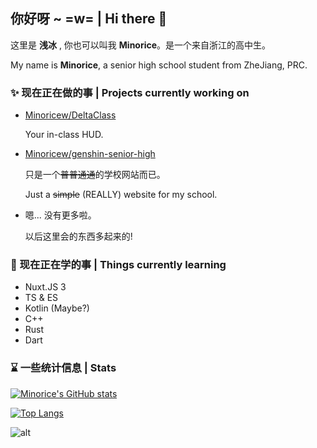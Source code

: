 ## 你好呀 ~ =w= | Hi there 👋

这里是 **浅冰** , 你也可以叫我 **Minorice**。是一个来自浙江的高中生。

My name is **Minorice**, a senior high school student from ZheJiang, PRC.

### ✨ 现在正在做的事 | Projects currently working on

- [Minoricew/DeltaClass](https://github.com/Minoricew/DeltaClass)

  Your in-class HUD.

- [Minoricew/genshin-senior-high](https://github.com/Minoricew/genshin-senior-high)

  只是一个~~普普通通~~的学校网站而已。
  
  Just a ~~simple~~ (REALLY) website for my school.
  
- 嗯... 没有更多啦。

  以后这里会的东西多起来的!
  

### 🌱 现在正在学的事 | Things currently learning

- Nuxt.JS 3
- TS & ES
- Kotlin (Maybe?)
- C++
- Rust
- Dart

### ⌛ 一些统计信息 | Stats

[![Minorice's GitHub stats](https://github-readme-stats.vercel.app/api?username=Minoricew)](https://github.com/Minoricew)  

[![Top Langs](https://github-readme-stats.vercel.app/api/top-langs/?username=Minoricew&hide=html)](https://github.com/Minoricew)  

![alt](https://github-profile-summary-cards.vercel.app/api/cards/profile-details?username=Minoricew)
